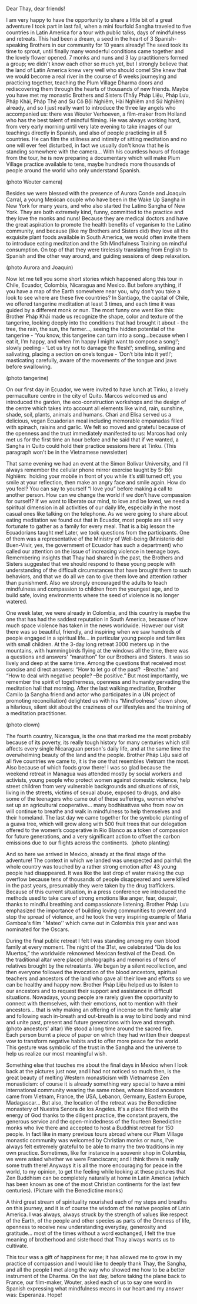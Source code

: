 Dear Thay, dear friends!

I am very happy to have the opportunity to share a little bit of a great adventure I took part in last fall, when a mini fourfold Sangha traveled to five countries in Latin America for a tour with public talks, days of mindfulness and retreats. This had been a dream, a seed in the heart of 3 Spanish-speaking Brothers in our community for 10 years already! The seed took its time to sprout, until finally many wonderful conditions came together and the lovely flower opened. 7 monks and nuns and 3 lay practitioners formed a group; we didn't know each other so much yet, but I strongly believe that the land of Latin America knew very well who should come! She knew that we would become a real river in the course of 6 weeks journeying and practicing together, teaching the Plum Village Dharma doors and rediscovering them through the hearts of thousands of new friends. Maybe you have met my monastic Brothers and Sisters (Thầy Pháp Liệu, Pháp Lưu, Pháp Khải, Pháp Thệ and Sư Cô Bội Nghiêm, Hài Nghiêm and Sứ Nghiêm) already, and so I just really want to introduce the three lay angels who accompanied us: there was Wouter Verhoeven, a film-maker from Holland who has the best talent of mindful filming. He was always working hard, from very early morning until very late evening to take images of our teachings directly in Spanish, and also of people practicing in all 5 countries. He can film the stillness and intimity of sitting meditation and no one will ever feel disturbed, in fact we usually don't know that he is standing somewhere with the camera... With his countless hours of footage from the tour, he is now preparing a documentary which will make Plum Village practice available to tens, maybe hundreds more thousands of people around the world who only understand Spanish.

(photo Wouter camera)

Besides we were blessed with the presence of Aurora Conde and Joaquin Carral, a young Mexican couple who have been in the Wake Up Sangha in New York for many years, and who also started the Latino Sangha of New York. They are both extremely kind, funny, committed to the practice and they love the monks and nuns! Because they are medical doctors and have the great aspiration to promote the health benefits of veganism to the Latino community, and because (like my Brothers and Sisters did) they love all the exquisite plant foods available in South America, we would often invite them to introduce eating meditation and the 5th Mindfulness Training on mindful consumption. On top of that they were tirelessly translating from English to Spanish and the other way around, and guiding sessions of deep relaxation. 

(photo Aurora and Joaquin)

Now let me tell you some short stories which happened along this tour in Chile, Ecuador, Colombia, Nicaragua and Mexico. But before anything, if you have a map of the Earth somewhere near you, why don't you take a look to see where are these five countries?
In Santiago, the capital of Chile, we offered tangerine meditation at least 3 times, and each time it was guided by a different monk or nun. The most funny one went like this: Brother Pháp Khải made us recognize the shape, color and texture of the tangerine, looking deeply into the conditions that had brought it about - the tree, the rain, the sun, the farmer..., seeing the hidden potential of the tangerine - ‘You know, this tangerine can turn into a song...because when I eat it, I’m happy, and when I’m happy I might want to compose a song!’; slowly peeling - ‘Let us try not to damage the flesh!’; smelling, smiling and salivating, placing a section on one’s tongue - ‘Don’t bite into it yet!!’; masticating carefully, aware of the movements of the tongue and jaws before swallowing. 

(photo tangerine)

On our first day in Ecuador, we were invited to have lunch at Tinku, a lovely permaculture centre in the city of Quito. Marcos welcomed us and introduced the garden, the eco-construction workshops and the design of the centre which takes into account all elements like wind, rain, sunshine, shade, soil, plants, animals and humans. Chari and Elisa served us a delicious, vegan Ecuadorian meal including memorable empanadas filled with spinach, raisins and garlic. We felt so moved and grateful because of the openness and the trust immediately manifested to us: Marcos had only met us for the first time an hour before and he said that if we wanted, a Sangha in Quito could hold their practice sessions here at Tinku. (This paragraph won't be in the Vietnamese newsletter)

That same evening we had an event at the Simon Bolivar University, and I’ll always remember the cellular phone mirror exercise taught by Sr Bội Nghiêm:  holding your mobile in front of you while it’s still turned off, you smile at your reflection, then make an angry face and smile again. How do you feel? You can say to yourself “I love you” before making a call to another person. How can we change the world if we don’t have compassion for ourself? If we want to liberate our mind, to love and be loved, we need a spiritual dimension in all activities of our daily life, especially in the most casual ones like talking on the telephone. As we were going to share about eating meditation we found out that in Ecuador, most people are still very fortunate to gather as a family for every meal. That is a big lesson the Ecuadorians taught me! Later, we took questions from the participants. One of them was a representative of the Ministry of Well-being (Ministerio del Buen-Vivir, yes, the government of Ecuador has such a department) who called our attention on the issue of increasing violence in teenage boys. Remembering insights that Thay had shared in the past, the Brothers and Sisters suggested that we should respond to these young people with understanding of the difficult circumstances that have brought them to such behaviors, and that we do all we can to give them love and attention rather than punishment. Also we strongly encouraged the adults to teach mindfulness and compassion to children from the youngest age, and to build safe, loving environments where the seed of violence is no longer watered.

One week later, we were already in Colombia, and this country is maybe the one that has had the saddest reputation in South America, because of how much space violence has taken in the news worldwide. However our visit there was so beautiful, friendly, and inspiring when we saw hundreds of people engaged in a spiritual life... in particular young people and families with small children. At the 3-day long retreat 3000 meters up in the mountains, with hummingbirds flying at the windows all the time, there was a questions and answers' “marathon” for our Brothers and Sisters. It was so lively and deep at the same time. Among the questions that received most concise and direct answers: “How to let go of the past?  -Breathe.” and “How to deal with negative people? –Be positive.” But most importantly, we remember the spirit of togetherness, openness and humanity pervading the meditation hall that morning. After the last walking meditation, Brother Camilo (a Sangha friend and actor who participates in a UN project of promoting reconciliation) delighted us with his “Mindfoolness” clown show, a hilarious, silent skit about the craziness of our lifestyles and the training of a meditation practitioner.

(photo clown)

The fourth country, Nicaragua, is the one that marked me the most probably because of its poverty, its really tough history for many centuries which still affects every single Nicaraguan person's daily life, and at the same time the overwhelming beauty of the land and the people. Brother Pháp Liệu said of all five countries we came to, it is the one that resembles Vietnam the most. Also because of which foods grow there! I was so glad because the weekend retreat in Managua was attended mostly by social workers and activists, young people who protect women against domestic violence, help street children from very vulnerable backgrounds and situations of risk, living in the streets, victims of sexual abuse, exposed to drugs, and also some of the teenagers who came out of these sufferings, women who’ve set up an agricultural cooperative... many bodhisattvas who from now on will continue to breathe and walk in mindfulness to help themselves and their homeland. The last day we came together for the symbolic planting of a guava tree, which will grow along with 500 fruit trees that our delegation offered to the women’s cooperative in Rio Blanco as a token of compassion for future generations, and a very significant action to offset the carbon emissions due to our flights across the continents.  
(photo planting)

And so here we arrived in Mexico, already at the final stage of the adventure! The context in which we landed was unexpected and painful: the whole country was touched by a rather strong emotion after 43 young people had disappeared. It was like the last drop of water making the cup overflow because tens of thousands of people disappeared and were killed in the past years, presumably they were taken by the drug traffickers. Because of this current situation, in a press conference we introduced the methods used to take care of strong emotions like anger, fear, despair, thanks to mindful breathing and compassionate listening. Brother Pháp Lưu emphasized the importance of building loving communities to prevent and stop the spread of violence, and he took the very inspiring example of Maria Gamboa's film ''Mateo'' which came out in Colombia this year and was nominated for the Oscars.

During the final public retreat I felt I was standing among my own blood family at every moment. The night of the 31st, we celebrated “Dia de los Muertos,” the worldwide reknowned Mexican festival of the Dead. On the traditional altar were placed photographs and memories of tens of relatives brought by the retreatants. We began by a silent recollection, and then everyone followed the invocation of the blood ancestors, spiritual teachers and ancestors of the land who gave all their love and efforts so we can be healthy and happy now. Brother Pháp Liệu helped us to listen to our ancestors and to request their support and assistance in difficult situations. Nowadays, young people are rarely given the opportunity to connect with themselves, with their emotions, not to mention with their ancestors… that is why making an offering of incense on the family altar and following each in-breath and out-breath is a way to bind body and mind and unite past, present and future generations with love and strength.
(photo ancestors' altar)
We stood a long time around the sacred fire. Each person burnt a piece of paper on which they had written their deepest vow to transform negative habits and to offer more peace for the world. This gesture was symbolic of the trust in the Sangha and the universe to help us realize our most meaningful wish. 

Something else that touches me about the final days in Mexico when I look back at the pictures just now, and I had not noticed so much then, is the great beauty of melting Western monasticism with Vietnamese Zen monasticism: of course it is already something very special to have a mini international community wearing the same robes, whose blood ancestors came from Vietnam, France, the USA, Lebanon, Germany, Eastern Europe, Madagascar... But also, the location of the retreat was the Benedictine monastery of Nuestra Senora de los Angeles. It's a place filled with the energy of God thanks to the diligent practice, the constant prayers, the generous service and the open-mindedness of the fourteen Benedictine monks who live there and accepted to host a Buddhist retreat for 150 people. 
In fact like in many previous tours abroad where our Plum Village monastic community was welcomed by Christian monks or nuns, I’ve always felt extremely grateful to be able to marry the two traditions in my own practice. Sometimes, like for instance in a souvenir shop in  Columbia, we were asked whether we were Franciscans; and I think there is really some truth there! Anyways it is all the more encouraging for peace in the world, to my opinion, to get the feeling while looking at these pictures that Zen Buddhism can be completely naturally at home in Latin America (which has been known as one of the most Christian continents for the last few centuries).
(Picture with the Benedictine monks)

A third great stream of spirituality nourished each of my steps and breaths on this journey, and it is of course the wisdom of the native peoples of Latin America. I was always, always struck by the strength of values like respect of the Earth, of the people and other species as parts of the Oneness of life, openness to receive new understanding everyday, generosity and gratitude... most of the times without a word exchanged, I felt the true meaning of brotherhood and sisterhood that Thay always wants us to cultivate.

This tour was a gift of happiness for me; it has allowed me to grow in my practice of compassion and I would like to deeply thank Thay, the Sangha, and all the people I met along the way who showed me how to be a better instrument of the Dharma. On the last day, before taking the plane back to France, our film-maker, Wouter, asked each of us to say one word in Spanish expressing what mindfulness means in our heart and my answer was: Esperanza. Hope!